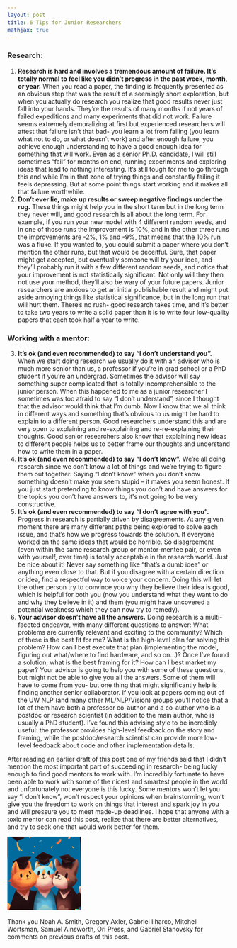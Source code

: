 ```yaml
---
layout: post
title: 6 Tips for Junior Researchers
mathjax: true
---
```

### Research:
1. **Research is hard and involves a tremendous amount of failure. It’s totally normal to feel like you didn’t progress in the past week, month, or year.** 
When you read a paper, the finding is frequently presented as an obvious step that was the result of a seemingly short exploration, but when you actually do research you realize that good results never just fall into your hands. They’re the results of many months if not years of failed expeditions and many experiments that did not work. Failure seems extremely demoralizing at first but experienced researchers will attest that failure isn’t that bad- you learn a lot from failing (you learn what not to do, or what doesn’t work) and after enough failure, you achieve enough understanding to have a good enough idea for something that will work. 
Even as a senior Ph.D. candidate, I will still sometimes “fail” for months on end, running experiments and exploring ideas that lead to nothing interesting. It’s still tough for me to go through this and while I’m in that zone of trying things and constantly failing it feels depressing. But at some point things start working and it makes all that failure worthwhile. 
2. **Don’t ever lie, make up results or sweep negative findings under the rug.** 
These things might help you in the short term but in the long term they never will, and good research is all about the long term. For example, if you run your new model with 4 different random seeds, and in one of those runs the improvement is 10%, and in the other three runs the improvements are -2%, 1% and -9%, that means that the 10% run was a fluke. If you wanted to, you could submit a paper where you don’t mention the other runs, but that would be deceitful. Sure, that paper might get accepted, but eventually someone will try your idea, and they’ll probably run it with a few different random seeds, and notice that your improvement is not statistically significant. Not only will they then not use your method, they’ll also be wary of your future papers. Junior researchers are anxious to get an initial publishable result and might put aside annoying things like statistical significance, but in the long run that will hurt them. There’s no rush- good research takes time, and it’s better to take two years to write a solid paper than it is to write four low-quality papers that each took half a year to write. 

### Working with a mentor:
3. **It’s ok (and even recommended) to say “I don’t understand you”.** 
When we start doing research we usually do it with an advisor who is much more senior than us, a professor if you’re in grad school or a PhD student if you’re an undergrad. Sometimes the advisor will say something super complicated that is totally incomprehensible to the junior person. When this happened to me as a junior researcher I sometimes was too afraid to say “I don’t understand”, since I thought that the advisor would think that I’m dumb. Now I know that we all think in different ways and something that’s obvious to us might be hard to explain to a different person. Good researchers understand this and are very open to explaining and re-explaining and re-re-explaining their thoughts. Good senior researchers also know that explaining new ideas to different people helps us to better frame our thoughts and understand how to write them in a paper.
4. **It’s ok (and even recommended) to say “I don’t know”.** 
We’re all doing research since we don’t know a lot of things and we’re trying to figure them out together. Saying “I don’t know” when you don’t know something doesn’t make you seem stupid – it makes you seem honest. If you just start pretending to know things you don’t and have answers for the topics you don’t have answers to, it's not going to be very constructive. 
5. **It’s ok (and even recommended) to say “I don’t agree with you”.** 
Progress in research is partially driven by disagreements. At any given moment there are many different paths being explored to solve each issue, and that’s how we progress towards the solution. If everyone worked on the same ideas that would be horrible. So disagreement (even within the same research group or mentor-mentee pair, or even with yourself, over time) is totally acceptable in the research world. Just be nice about it! Never say something like “that’s a dumb idea” or anything even close to that. But if you disagree with a certain direction or idea, find a respectful way to voice your concern. Doing this will let the other person try to convince you why they believe their idea is good, which is helpful for both you (now you understand what they want to do and why they believe in it) and them (you might have uncovered a potential weakness which they can now try to remedy). 
6. **Your advisor doesn’t have all the answers.** 
Doing research is a multi-faceted endeavor, with many different questions to answer: What problems are currently relevant and exciting to the community? Which of these is the best fit for me? What is the high-level plan for solving this problem? How can I best execute that plan (implementing the model, figuring out what/where to find hardware, and so on…)? Once I’ve found a solution, what is the best framing for it? How can I best market my paper? Your advisor is going to help you with some of these questions, but might not be able to give you all the answers. Some of them will have to come from you- but one thing that might significantly help is finding another senior collaborator. If you look at papers coming out of the UW NLP (and many other ML/NLP/Vision) groups you’ll notice that a lot of them have both a professor co-author and a co-author who is a postdoc or research scientist (in addition to the main author, who is usually a PhD student). I’ve found this advising style to be incredibly useful: the professor provides high-level feedback on the story and framing, while the postdoc/research scientist can provide more low-level feedback about code and other implementation details. 

After reading an earlier draft of this post one of my friends said that I didn’t mention the most important part of succeeding in research- being lucky enough to find good mentors to work with. I’m incredibly fortunate to have been able to work with some of the nicest and smartest people in the world and unfortunately not everyone is this lucky. Some mentors won’t let you say “I don’t know”, won’t respect your opinions when brainstorming, won’t give you the freedom to work on things that interest and spark joy in you and will pressure you to meet made-up deadlines.  I hope that anyone with a toxic mentor can read this post, realize that there are better alternatives, and try to seek one that would work better for them. 

<div class="imgcap">
<img src="/images/catgradstudents.png" width="33%" height="33%">
</div> 

Thank you Noah A. Smith, Gregory Axler, Gabriel Ilharco, Mitchell Wortsman, Samuel Ainsworth, Ori Press, and Gabriel Stanovsky for comments on previous drafts of this post. 

